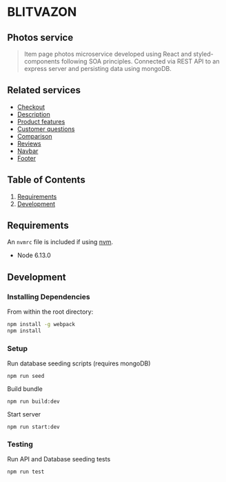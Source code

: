 # BLITVAZON

## Photos service

> Item page photos microservice developed using React and styled-components following SOA principles. Connected via REST API to an express server and persisting data using mongoDB.

## Related services

- [Checkout](https://github.com/blitva/checkout-service)
- [Description](https://github.com/blitva/description-service)
- [Product features](https://github.com/blitva/product-features-service)
- [Customer questions](https://github.com/blitva/customer-questions-service)
- [Comparison](https://github.com/blitva/comparison-service)
- [Reviews](https://github.com/blitva/reviews-service)
- [Navbar](https://github.com/blitva/nav-bar)
- [Footer](https://github.com/blitva/footer)

## Table of Contents

1. [Requirements](#requirements)
1. [Development](#development)

## Requirements

An `nvmrc` file is included if using [nvm](https://github.com/creationix/nvm).

- Node 6.13.0

## Development

### Installing Dependencies

From within the root directory:

```sh
npm install -g webpack
npm install
```

### Setup

Run database seeding scripts (requires mongoDB)

```
npm run seed
```

Build bundle

```
npm run build:dev
```

Start server

```
npm run start:dev
```

### Testing

Run API and Database seeding tests

```
npm run test
```

<!-- Run React tests

```
npm run test:react
```

Run all of the above tests

```
npm run test:all -->

```

```
